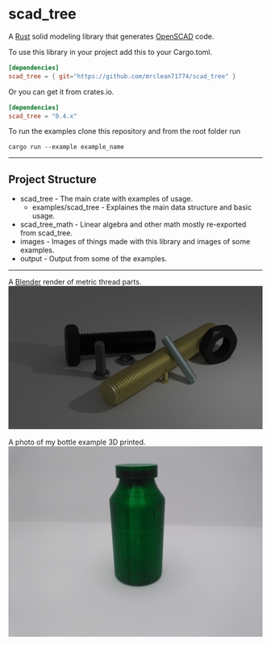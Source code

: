 # scad_tree

A [Rust](https://rust-lang.org) solid modeling library that generates
[OpenSCAD](https://openscad.org) code.

To use this library in your project add this to your Cargo.toml.

```toml
[dependencies]
scad_tree = { git="https://github.com/mrclean71774/scad_tree" }
```

Or you can get it from crates.io.

```toml
[dependencies]
scad_tree = "0.4.x"
```

To run the examples clone this repository and from the root folder run

```text
cargo run --example example_name
```

---

## Project Structure

* scad_tree - The main crate with examples of usage.
  * examples/scad_tree - Explaines the main data structure and basic usage.
* scad_tree_math - Linear algebra and other math mostly re-exported from scad_tree.
* images - Images of things made with this library and images of some examples.
* output - Output from some of the examples.

---

A [Blender](https://blender.org) render of metric thread parts.
![metric_thread.png](https://github.com/mrclean71774/scad_tree/blob/main/images/metric_thread.png)

A photo of my bottle example 3D printed.
![bottle_make.jpg](https://github.com/mrclean71774/scad_tree/blob/main/images/bottle_make.jpg)

